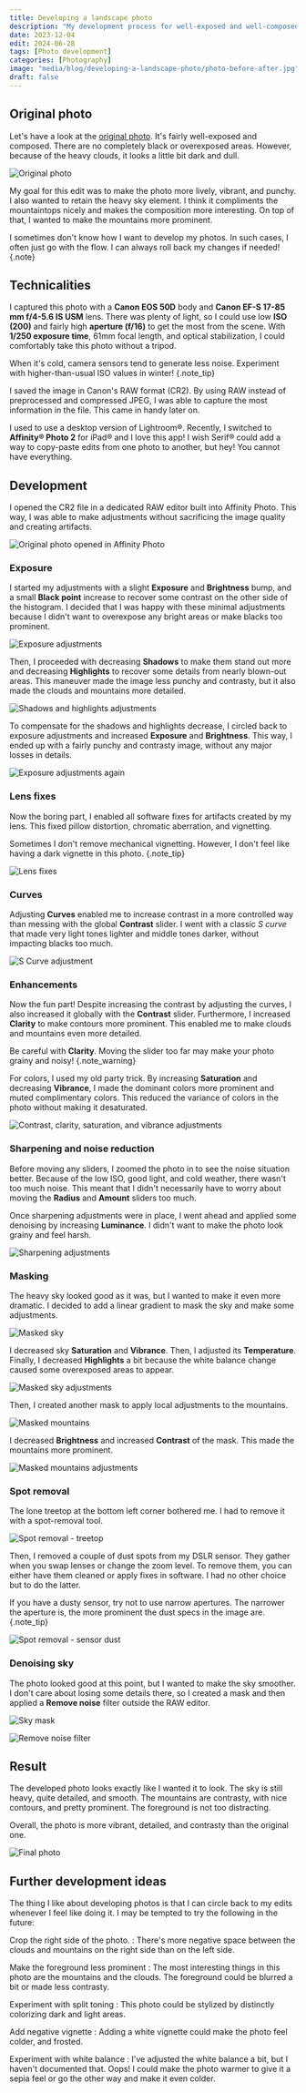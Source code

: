 ```yaml
---
title: Developing a landscape photo
description: "My development process for well-exposed and well-composed RAW landscape photos."
date: 2023-12-04
edit: 2024-06-28
tags: [Photo development]
categories: [Photography]
image: "media/blog/developing-a-landscape-photo/photo-before-after.jpg"
draft: false
---
```


## Original photo

Let's have a look at the [original photo](/media/blog/developing-a-landscape-photo/original-photo.cr2). It's fairly well-exposed and composed. There are no completely black or overexposed areas. However, because of the heavy clouds, it looks a little bit dark and dull.

![Original photo](media/blog/developing-a-landscape-photo/original-photo.jpg)

My goal for this edit was to make the photo more lively, vibrant, and punchy. I also wanted to retain the heavy sky element. I think it compliments the mountaintops nicely and makes the composition more interesting. On top of that, I wanted to make the mountains more prominent.

I sometimes don't know how I want to develop my photos. In such cases, I often just go with the flow. I can always roll back my changes if needed!
{.note}

## Technicalities

I captured this photo with a **Canon EOS 50D** body and **Canon EF-S 17-85 mm f/4-5.6 IS USM** lens. There was plenty of light, so I could use low **ISO (200)** and fairly high **aperture (f/16)** to get the most from the scene. With **1/250 exposure time**, 61mm focal length, and optical stabilization, I could comfortably take this photo without a tripod.

When it's cold, camera sensors tend to generate less noise. Experiment with higher-than-usual ISO values in winter!
{.note_tip}

I saved the image in Canon's RAW format (CR2). By using RAW instead of preprocessed and compressed JPEG, I was able to capture the most information in the file. This came in handy later on.

I used to use a desktop version of Lightroom®. Recently, I switched to **Affinity® Photo 2** for iPad® and I love this app! I wish Serif® could add a way to copy-paste edits from one photo to another, but hey! You cannot have everything.

## Development

I opened the CR2 file in a dedicated RAW editor built into Affinity Photo. This way, I was able to make adjustments without sacrificing the image quality and creating artifacts.

![Original photo opened in Affinity Photo](media/blog/developing-a-landscape-photo/affinity-photo-1.jpg)

### Exposure

I started my adjustments with a slight **Exposure** and **Brightness** bump, and a small **Black point** increase to recover some contrast on the other side of the histogram. I decided that I was happy with these minimal adjustments because I didn't want to overexpose any bright areas or make blacks too prominent.

![Exposure adjustments](media/blog/developing-a-landscape-photo/affinity-photo-2.jpg)

Then, I proceeded with decreasing **Shadows** to make them stand out more and decreasing **Highlights** to recover some details from nearly blown-out areas. This maneuver made the image less punchy and contrasty, but it also made the clouds and mountains more detailed.

![Shadows and highlights adjustments](media/blog/developing-a-landscape-photo/affinity-photo-3.jpg)

To compensate for the shadows and highlights decrease, I circled back to exposure adjustments and increased **Exposure** and **Brightness**. This way, I ended up with a fairly punchy and contrasty image, without any major losses in details.

![Exposure adjustments again](media/blog/developing-a-landscape-photo/affinity-photo-4.jpg)

### Lens fixes

Now the boring part, I enabled all software fixes for artifacts created by my lens. This fixed pillow distortion, chromatic aberration, and vignetting.

Sometimes I don't remove mechanical vignetting. However, I don't feel like having a dark vignette in this photo.
{.note_tip}

![Lens fixes](media/blog/developing-a-landscape-photo/affinity-photo-5.jpg)

### Curves

Adjusting **Curves** enabled me to increase contrast in a more controlled way than messing with the global **Contrast** slider. I went with a classic *S curve* that made very light tones lighter and middle tones darker, without impacting blacks too much.

![S Curve adjustment](media/blog/developing-a-landscape-photo/affinity-photo-6.jpg)

### Enhancements

Now the fun part! Despite increasing the contrast by adjusting the curves, I also increased it globally with the **Contrast** slider. Furthermore, I increased **Clarity** to make contours more prominent. This enabled me to make clouds and mountains even more detailed.

Be careful with **Clarity**. Moving the slider too far may make your photo grainy and noisy!
{.note_warning}

For colors, I used my old party trick. By increasing **Saturation** and decreasing **Vibrance**, I made the dominant colors more prominent and muted complimentary colors. This reduced the variance of colors in the photo without making it desaturated.

![Contrast, clarity, saturation, and vibrance adjustments](media/blog/developing-a-landscape-photo/affinity-photo-7.jpg)

### Sharpening and noise reduction

Before moving any sliders, I zoomed the photo in to see the noise situation better. Because of the low ISO, good light, and cold weather, there wasn't too much noise. This meant that I didn't necessarily have to worry about moving the **Radius** and **Amount** sliders too much.  

Once sharpening adjustments were in place, I went ahead and applied some denoising by increasing **Luminance**. I didn't want to make the photo look grainy and feel harsh.

![Sharpening adjustments](media/blog/developing-a-landscape-photo/affinity-photo-8.jpg)

### Masking

The heavy sky looked good as it was, but I wanted to make it even more dramatic. I decided to add a linear gradient to mask the sky and make some adjustments.

![Masked sky](media/blog/developing-a-landscape-photo/affinity-photo-9.jpg)

I decreased sky **Saturation** and **Vibrance**. Then, I adjusted its **Temperature**. Finally, I decreased **Highlights** a bit because the white balance change caused some overexposed areas to appear.

![Masked sky adjustments](media/blog/developing-a-landscape-photo/affinity-photo-10.jpg)

Then, I created another mask to apply local adjustments to the mountains.

![Masked mountains](media/blog/developing-a-landscape-photo/affinity-photo-11.jpg)

I decreased **Brightness** and increased **Contrast** of the mask. This made the mountains more prominent.

![Masked mountains adjustments](media/blog/developing-a-landscape-photo/affinity-photo-12.jpg)

### Spot removal

The lone treetop at the bottom left corner bothered me. I had to remove it with a spot-removal tool.

![Spot removal - treetop](media/blog/developing-a-landscape-photo/affinity-photo-13.jpg)

Then, I removed a couple of dust spots from my DSLR sensor. They gather when you swap lenses or change the zoom level. To remove them, you can either have them cleaned or apply fixes in software. I had no other choice but to do the latter.

If you have a dusty sensor, try not to use narrow apertures. The narrower the aperture is, the more prominent the dust specs in the image are.
{.note_tip}

![Spot removal - sensor dust](media/blog/developing-a-landscape-photo/affinity-photo-14.jpg)

### Denoising sky

The photo looked good at this point, but I wanted to make the sky smoother. I don't care about losing some details there, so I created a mask and then applied a **Remove noise** filter outside the RAW editor.

![Sky mask](media/blog/developing-a-landscape-photo/affinity-photo-15.jpg)

![Remove noise filter](media/blog/developing-a-landscape-photo/affinity-photo-16.jpg)

## Result

The developed photo looks exactly like I wanted it to look. The sky is still heavy, quite detailed, and smooth. The mountains are contrasty, with nice contours, and pretty prominent. The foreground is not too distracting.

Overall, the photo is more vibrant, detailed, and contrasty than the original one.

![Final photo](media/blog/developing-a-landscape-photo/final-photo.jpg)

## Further development ideas

The thing I like about developing photos is that I can circle back to my edits whenever I feel like doing it. I may be tempted to try the following in the future:

Crop the right side of the photo.
: There's more negative space between the clouds and mountains on the right side than on the left side.

Make the foreground less prominent
: The most interesting things in this photo are the mountains and the clouds. The foreground could be blurred a bit or made less contrasty.

Experiment with split toning
: This photo could be stylized by distinctly colorizing dark and light areas.

Add negative vignette
: Adding a white vignette could make the photo feel colder, and frosted.

Experiment with white balance
: I've adjusted the white balance a bit, but I haven't documented that. Oops! I could make the photo warmer to give it a sepia feel or go the other way and make it even colder.
